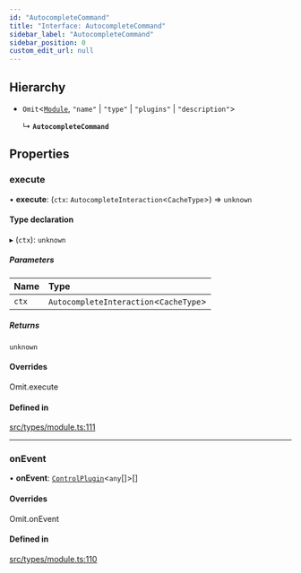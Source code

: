 ```yaml
---
id: "AutocompleteCommand"
title: "Interface: AutocompleteCommand"
sidebar_label: "AutocompleteCommand"
sidebar_position: 0
custom_edit_url: null
---
```


## Hierarchy

- `Omit`<[`Module`](Module.md), ``"name"`` \| ``"type"`` \| ``"plugins"`` \| ``"description"``\>

  ↳ **`AutocompleteCommand`**

## Properties

### execute

• **execute**: (`ctx`: `AutocompleteInteraction`<`CacheType`\>) => `unknown`

#### Type declaration

▸ (`ctx`): `unknown`

##### Parameters

| Name | Type |
| :------ | :------ |
| `ctx` | `AutocompleteInteraction`<`CacheType`\> |

##### Returns

`unknown`

#### Overrides

Omit.execute

#### Defined in

[src/types/module.ts:111](https://github.com/sern-handler/handler/blob/b641472/src/types/module.ts#L111)

___

### onEvent

• **onEvent**: [`ControlPlugin`](ControlPlugin.md)<`any`[]\>[]

#### Overrides

Omit.onEvent

#### Defined in

[src/types/module.ts:110](https://github.com/sern-handler/handler/blob/b641472/src/types/module.ts#L110)
